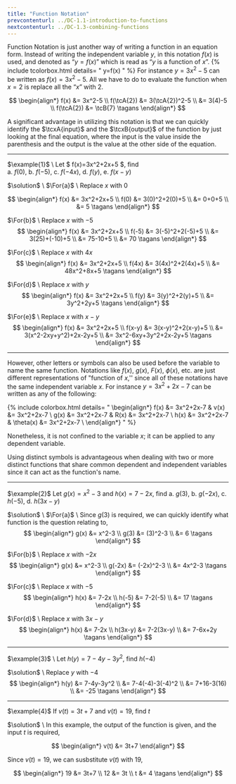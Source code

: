 ```yaml
---
title: "Function Notation"
prevcontenturl: ../DC-1.1-introduction-to-functions
nextcontenturl: ../DC-1.3-combining-functions
---
```



Function Notation is just another way of writing a function in an equation form. Instead of writing the independent variable $y$, in this notation $f(x)$ is used, and denoted as “$y = f(x)$” which is read as “$y$ is a function of $x$”. 
{% include tcolorbox.html 
    details= "
        y=f(x)
        "
%} 
For instance $y = 3x^2-5$ can be written as $f(x) = 3x^2-5$. All we have to do to evaluate the function when $x = 2$ is replace all the “$x$” with $2$. 

$$
\begin{align*}
	f(x) &= 3x^2-5 \\
	f(\tcA{2}) &= 3(\tcA{2})^2-5 \\
	      &= 3(4)-5 \\
	f(\tcA{2}) &= \tcB{7} \tagans
\end{align*}
$$

A significant advantage in utilizing this notation is that we can quickly identify the $\tcxA{input}$ and the $\tcxB{output}$ of the function by just looking at the final equation, where the input is the value inside the parenthesis and the output is the value at the other side of the equation.






---
$\example{1}$ \\
Let $ f(x)=3x^2+2x+5 $, find \
a. $f(0)$,
b. $f(-5)$,
c. $f(-4x)$,
d. $f(y)$,
e. $f(x-y)$


$\solution$ \\
$\For{a}$ \\
Replace $x$ with $0$

$$
	\begin{align*}
		f(x) &= 3x^2+2x+5 \\
		f(0) &= 3(0)^2+2(0)+5  \\
		      &= 0+0+5 \\
		      &= 5	\tagans
	\end{align*}
$$

$\For{b}$ \\
Replace $x$ with $-5$
$$
	\begin{align*}
		f(x) &= 3x^2+2x+5 \\
		f(-5) &= 3(-5)^2+2(-5)+5 \\
		      &= 3(25)+(-10)+5 \\
		      &= 75-10+5 \\
		      &= 70	\tagans
	\end{align*}
$$

$\For{c}$ \\
Replace $x$ with $4x$
$$
	\begin{align*}
		f(x) &= 3x^2+2x+5 \\
		f(4x) &= 3(4x)^2+2(4x)+5 \\
		      &= 48x^2+8x+5	\tagans
	\end{align*}
$$

$\For{d}$ \\
Replace $x$ with $y$
$$
	\begin{align*}
		f(x) &= 3x^2+2x+5 \\
		f(y) &= 3(y)^2+2(y)+5 \\
		      &= 3y^2+2y+5	\tagans
	\end{align*}
$$

$\For{e}$ \\
Replace $x$ with $x-y$
$$
	\begin{align*}
		f(x) &= 3x^2+2x+5 \\
		f(x-y) &= 3(x-y)^2+2(x-y)+5 \\
		      &= 3(x^2-2xy+y^2)+2x-2y+5 \\
		      &= 3x^2-6xy+3y^2+2x-2y+5		\tagans
	\end{align*}
$$
		
---	



However, other letters or symbols can also be used before the variable to name the same function. Notations like $f(x)$, $g(x)$, $F(x)$, $\phi(x)$, etc. are just different representations of "function of $x$,'' since all of these notations have the same independent variable $x$. For instance $y = 3x^2 + 2x − 7$ can be written as any of the following:

{% include colorbox.html 
    details= "
        \begin{align*}
            f(x) &= 3x^2+2x-7	&	v(x) &= 3x^2+2x-7 	\\
            g(x) &= 3x^2+2x-7	&	R(x) &= 3x^2+2x-7 	\\
            h(x) &= 3x^2+2x-7 	&	\theta(x) &= 3x^2+2x-7 \\
        \end{align*}
        "
%} 

Nonetheless, it is not confined to the variable $x$;  it can be applied to any dependent variable.

Using distinct symbols is advantageous when dealing with two or more distinct functions that share common dependent and independent variables since it can act as the function's name.

---
$\example{2}$
Let $g(x)=x^2-3$ and $h(x)=7-2x$, find 
a. $g(3)$,
b. $g(-2x)$,
c. $h(-5)$,
d. $h(3x-y)$



$\solution$ \\
$\For{a}$ \\
Since $g(3)$ is required, we can quickly identify what function is the question relating to, 
$$
\begin{align*}
	g(x) &= x^2-3 \\
	g(3) &= (3)^2-3 \\
	&= 6		\tagans
\end{align*}
$$

$\For{b}$ \\
Replace $x$ with $-2x$
$$
\begin{align*}
	g(x) &= x^2-3 \\
	g(-2x) &= (-2x)^2-3 \\
	&= 4x^2-3		\tagans
\end{align*}
$$

$\For{c}$ \\
Replace $x$ with $-5$
$$
\begin{align*}
	h(x) &= 7-2x \\
	h(-5) &= 7-2(-5) \\
	&= 17		\tagans
\end{align*}
$$

$\For{d}$ \\
Replace $x$ with $3x-y$
$$
\begin{align*}
	h(x) &= 7-2x \\
	h(3x-y) &= 7-2(3x-y) \\
	&= 7-6x+2y	\tagans
\end{align*}
$$



---



$\example{3}$ \\
Let $h(y)=7-4y-3y^2$, find $h(-4)$

$\solution$ \\
Replace $y$ with $-4$
$$
\begin{align*}
	h(y) &= 7-4y-3y^2 \\
	&= 7-4(-4)-3(-4)^2 \\
	&= 7+16-3(16) \\
	&= -25	\tagans
\end{align*}
$$


---


$\example{4}$
If $v(t)=3t+7$ and $v(t)=19$, find $t$

$\solution$ \\
In this example, the output of the function is given, and the input $t$ is required,

$$
\begin{align*}
	v(t) &= 3t+7
\end{align*}
$$

Since $v(t)=19$, we can susbstitute $v(t)$ with 19,

$$
\begin{align*}
	19 &= 3t+7 \\
	12 &= 3t \\
	t &= 4	\tagans
\end{align*}
$$
